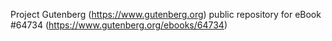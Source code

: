 Project Gutenberg (https://www.gutenberg.org) public repository for
eBook #64734 (https://www.gutenberg.org/ebooks/64734)
